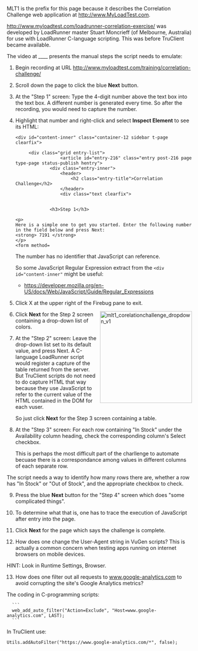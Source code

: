 MLT1 is the prefix for this page because it describes the Correlation Challenge web application at 
http://www.MyLoadTest.com.

http://www.myloadtest.com/loadrunner-correlation-exercise/
was developed by LoadRunner master Stuart Moncrieff (of Melbourne, Australia)
for use with LoadRunner C-language scripting.
This was before TruClient became available.

The video at ____ presents the manual steps the script needs to emulate:

1. Begin recording at URL http://www.myloadtest.com/training/correlation-challenge/

2. Scroll down the page to click the blue **Next** button.

3. At the "Step 1" screen: Type the 4-digit number above the text box into the text box.
A different number is generated every time. So after the recording, 
you would need to capture the number.

4. Highlight that number and right-click and select **Inspect Element** to see its HTML:

   ````
   <div id="content-inner" class="container-12 sidebar t-page clearfix">

		<div class="grid entry-list">
					<article id="entry-216" class="entry post-216 page type-page status-publish hentry">
				<div class="entry-inner">
					<header>
						<h2 class="entry-title">Correlation Challenge</h2>
					</header>
					<div class="text clearfix">


				<h3>Step 1</h3>
	
   <p>
   Here is a simple one to get you started. Enter the following number in the field below and press Next:
   <strong> 7191 </strong>
   </p>
   <form method=
   ````

   The number has no identifier that JavaScript can reference.

   So some JavaScript Regular Expression extract from the `<div id="content-inner"` might be useful:
   * https://developer.mozilla.org/en-US/docs/Web/JavaScript/Guide/Regular_Expressions

5. Click X at the upper right of the Firebug pane to exit.

   <img src="https://cloud.githubusercontent.com/assets/300046/7893865/7570dfc4-061f-11e5-882b-48b00f95d8b6.png" align="right" 
alt="mlt1_corelationchallenge_dropdown_v1" width="250" />

6. Click **Next** for the Step 2 screen containing a drop-down list of colors.

7. At the "Step 2" screen: Leave the drop-down list set to its default value, and press Next.
A C-language LoadRunner script would register a capture of the table returned from the server.
But TruClient scripts do not need to do capture HTML that way because 
they use JavaScript to refer to the current value of the HTML contained in the DOM for each vuser.

   So just click **Next** for the Step 3 screen containing a table.

8. At the "Step 3" screen: For each row containing "In Stock" under the Availability column heading, 
   check the corresponding column's Select checkbox. 

   This is perhaps the most difficult part of the charllenge to automate becuase 
   there is a correspondance among values in different columns of each separate row.

  The script needs a way to identify how many rows there are,
  whether a row has "In Stock" or "Out of Stock", and the appropriate checkbox to check. 
   
9. Press the blue **Next** button for the "Step 4" screen which does "some complicated things".

10. To determine what that is, one has to trace the execution of JavaScript after entry into the page.

11. Click **Next** for the page which says the challenge is complete.

12. How does one change the User-Agent string in VuGen scripts?
This is actually a common concern when testing apps running on internet browsers on mobile devices.

  HINT: Look in Runtime Settings, Browser.

13. How does one filter out all requests to www.google-analytics.com to avoid corrupting the site's Google Analytics metrics?

   The coding in C-programming scripts:

      ```
      web_add_auto_filter("Action=Exclude", "Host=www.google-analytics.com", LAST);
      ```
  In TruClient use:
  
  ```
  Utils.addAutoFilter("https://www.google-analytics.com/*", false);
  ```
